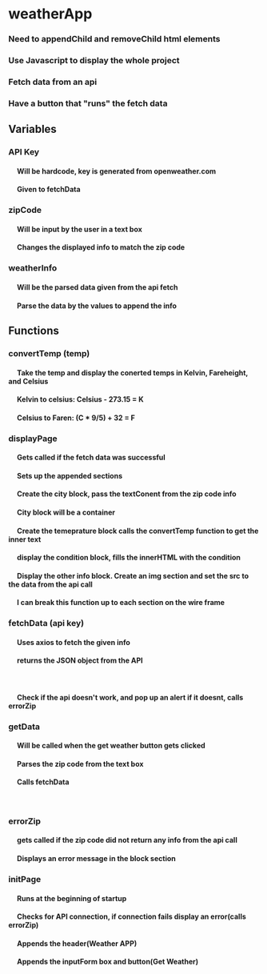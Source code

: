 # weatherApp
### Need to appendChild and removeChild html elements
### Use Javascript to display the whole project
### Fetch data from an api 
### Have a button that "runs" the fetch data
### 

## Variables
### API Key
#### &emsp; Will be hardcode, key is generated from openweather.com
#### &emsp; Given to fetchData

### zipCode
#### &emsp; Will be input by the user in a text box
#### &emsp; Changes the displayed info to match the zip code

### weatherInfo
#### &emsp; Will be the parsed data given from the api fetch
#### &emsp; Parse the data by the values to append the info


## Functions

### convertTemp (temp)
#### &emsp; Take the temp and display the conerted temps in Kelvin, Fareheight, and Celsius
#### &emsp; Kelvin to celsius: Celsius - 273.15 = K
#### &emsp; Celsius to Faren: (C * 9/5) + 32 = F

### displayPage
#### &emsp; Gets called if the fetch data was successful
#### &emsp; Sets up the appended sections
#### &emsp; Create the city block, pass the textConent from the zip code info
#### &emsp; City block will be a container
#### &emsp; Create the temeprature block calls the convertTemp function to get the inner text
#### &emsp; display the condition block, fills the innerHTML with the condition
#### &emsp; Display the other info block. Create an img section and set the src to the data from the api call
#### &emsp; I can break this function up to each section on the wire frame

### fetchData (api key)
#### &emsp; Uses axios to fetch the given info
#### &emsp; returns the JSON object from the API
#### &emsp;
#### &emsp; Check if the api doesn't work, and pop up an alert if it doesnt, calls errorZip

### getData 
#### &emsp; Will be called when the get weather button gets clicked
#### &emsp; Parses the zip code from the text box
#### &emsp; Calls fetchData
#### &emsp; 

### errorZip 
#### &emsp; gets called if the zip code did not return any info from the api call 
#### &emsp; Displays an error message in the block section

### initPage
#### &emsp; Runs at the beginning of startup
#### &emsp; Checks for API connection, if connection fails display an error(calls errorZip)
#### &emsp; Appends the header(Weather APP)
#### &emsp; Appends the inputForm box and button(Get Weather)
